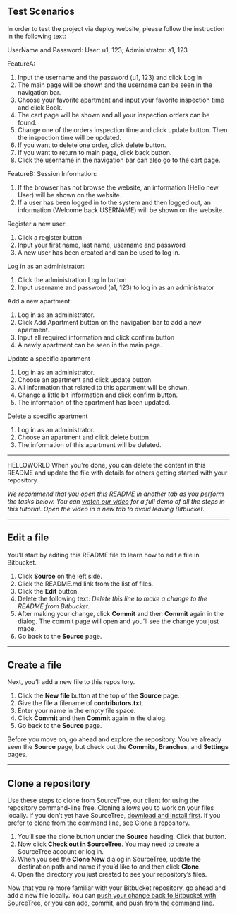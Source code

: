 ## Test Scenarios

In order to test the project via deploy website, please follow the instruction in the following text:

UserName and Password:
User: u1, 123; 
Administrator: a1, 123

FeatureA:
1.	Input the username and the password (u1, 123) and click Log In
2.	The main page will be shown and the username can be seen in the navigation bar.
3.	Choose your favorite apartment and input your favorite inspection time and click Book.
4.	The cart page will be shown and all your inspection orders can be found.
5.	Change one of the orders inspection time and click update button. Then the inspection time will be updated.
6.	If you want to delete one order, click delete button.
7.	If you want to return to main page, click back button.
8.	Click the username in the navigation bar can also go to the cart page.

FeatureB:
Session Information:
1.	If the browser has not browse the website, an information (Hello new User) will be shown on the website.
2.	If a user has been logged in to the system and then logged out, an information (Welcome back USERNAME) will be shown on the website.

Register a new user:
1.	Click a register button
2.	Input your first name, last name, username and password
3.	A new user has been created and can be used to log in.

Log in as an administrator:
1.	Click the administration Log In button
2.	Input username and password (a1, 123) to log in as an administrator

Add a new apartment:
1.	Log in as an administrator.
2.	Click Add Apartment button on the navigation bar to add a new apartment.
3.	Input all required information and click confirm button
4.	A newly apartment can be seen in the main page.

Update a specific apartment
1.	Log in as an administrator.
2.	Choose an apartment and click update button.
3.	All information that related to this apartment will be shown.
4.	Change a little bit information and click confirm button.
5.	The information of the apartment has been updated.

Delete a specific apartment
1.	Log in as an administrator.
2.	Choose an apartment and click delete button.
3.	The information of this apartment will be deleted.

---

HELLOWORLD
When you're done, you can delete the content in this README and update the file with details for others getting started with your repository.

*We recommend that you open this README in another tab as you perform the tasks below. You can [watch our video](https://youtu.be/0ocf7u76WSo) for a full demo of all the steps in this tutorial. Open the video in a new tab to avoid leaving Bitbucket.*

---

## Edit a file

You’ll start by editing this README file to learn how to edit a file in Bitbucket.

1. Click **Source** on the left side.
2. Click the README.md link from the list of files.
3. Click the **Edit** button.
4. Delete the following text: *Delete this line to make a change to the README from Bitbucket.*
5. After making your change, click **Commit** and then **Commit** again in the dialog. The commit page will open and you’ll see the change you just made.
6. Go back to the **Source** page.

---

## Create a file

Next, you’ll add a new file to this repository.

1. Click the **New file** button at the top of the **Source** page.
2. Give the file a filename of **contributors.txt**.
3. Enter your name in the empty file space.
4. Click **Commit** and then **Commit** again in the dialog.
5. Go back to the **Source** page.

Before you move on, go ahead and explore the repository. You've already seen the **Source** page, but check out the **Commits**, **Branches**, and **Settings** pages.

---

## Clone a repository

Use these steps to clone from SourceTree, our client for using the repository command-line free. Cloning allows you to work on your files locally. If you don't yet have SourceTree, [download and install first](https://www.sourcetreeapp.com/). If you prefer to clone from the command line, see [Clone a repository](https://confluence.atlassian.com/x/4whODQ).

1. You’ll see the clone button under the **Source** heading. Click that button.
2. Now click **Check out in SourceTree**. You may need to create a SourceTree account or log in.
3. When you see the **Clone New** dialog in SourceTree, update the destination path and name if you’d like to and then click **Clone**.
4. Open the directory you just created to see your repository’s files.

Now that you're more familiar with your Bitbucket repository, go ahead and add a new file locally. You can [push your change back to Bitbucket with SourceTree](https://confluence.atlassian.com/x/iqyBMg), or you can [add, commit,](https://confluence.atlassian.com/x/8QhODQ) and [push from the command line](https://confluence.atlassian.com/x/NQ0zDQ).
